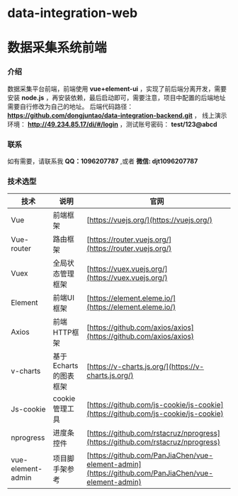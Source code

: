 # data-integration-web 
# 数据采集系统前端

### 介绍
数据采集平台前端，前端使用 **vue+element-ui** ，实现了前后端分离开发，需要安装 **node.js** ，再安装依赖，最后启动即可，需要注意，项目中配置的后端地址需要自行修改为自己的地址。 后端代码路径：  **https://github.com/dongjuntao/data-integration-backend.git** ，
线上演示环境：  **http://49.234.85.17/di/#/login** ，测试账号密码： **test/123@abcd** 

### 联系
如有需要，请联系我  **QQ：1096207787**  ,或者  **微信: djt1096207787** 

### 技术选型

技术 | 说明 | 官网
----|----|----
Vue | 前端框架 | [https://vuejs.org/](https://vuejs.org/)
Vue-router | 路由框架 | [https://router.vuejs.org/](https://router.vuejs.org/)
Vuex | 全局状态管理框架 | [https://vuex.vuejs.org/](https://vuex.vuejs.org/)
Element | 前端UI框架 | [https://element.eleme.io/](https://element.eleme.io/)
Axios | 前端HTTP框架 | [https://github.com/axios/axios](https://github.com/axios/axios)
v-charts | 基于Echarts的图表框架 | [https://v-charts.js.org/](https://v-charts.js.org/)
Js-cookie | cookie管理工具 | [https://github.com/js-cookie/js-cookie](https://github.com/js-cookie/js-cookie)
nprogress | 进度条控件 | [https://github.com/rstacruz/nprogress](https://github.com/rstacruz/nprogress)
vue-element-admin | 项目脚手架参考 | [https://github.com/PanJiaChen/vue-element-admin](https://github.com/PanJiaChen/vue-element-admin)
